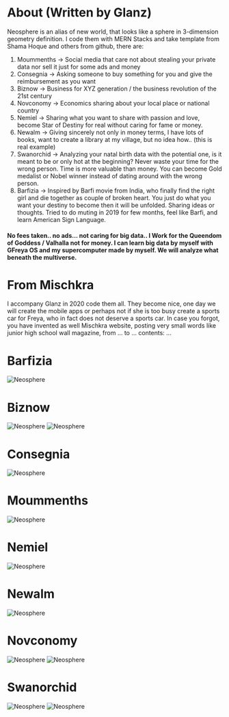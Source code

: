 # About (Written by Glanz)
Neosphere is an alias of new world, that looks like a sphere in 3-dimension geometry definition. I code them with MERN Stacks and take template from Shama Hoque and others from github, there are:
1. Moummenths -> Social media that care not about stealing your private data nor sell it just for some ads and money
2. Consegnia -> Asking someone to buy something for you and give the reimbursement as you want
3. Biznow -> Business for XYZ generation / the business revolution of the 21st century
4. Novconomy -> Economics sharing about your local place or national country
5. Nemiel -> Sharing what you want to share with passion and love, become Star of Destiny for real without caring for fame or money.
6. Newalm -> Giving sincerely not only in money terms, I have lots of books, want to create a library at my village, but no idea how.. (this is real example)
7. Swanorchid -> Analyzing your natal birth data with the potential one, is it meant to be or only hot at the beginning? Never waste your time for the wrong person. Time is more valuable than money. You can become Gold medalist or Nobel winner instead of dating around with the wrong person.
8. Barfizia -> Inspired by Barfi movie from India, who finally find the right girl and die together as couple of broken heart. You just do what you want your destiny to become then it will be unfolded. Sharing ideas or thoughts. Tried to do muting in 2019 for few months, feel like Barfi, and learn American Sign Language.

#### No fees taken.. no ads... not caring for big data.. I Work for the Queendom of Goddess / Valhalla not for money. I can learn big data by myself with GFreya OS and my supercomputer made by myself. We will analyze what beneath the multiverse.

# From Mischkra
I accompany Glanz in 2020 code them all. They become nice, one day we will create the mobile apps or perhaps not if she is too busy create a sports car for Freya, who in fact does not deserve a sports car. In case you forgot, you have invented as well Mischkra website, posting very small words like junior high school wall magazine, from ... to ... contents: ...

# Barfizia
![Neosphere](https://github.com/glanzkaiser/Neosphere/blob/main/Barfizia%204.png)

# Biznow
![Neosphere](https://github.com/glanzkaiser/Neosphere/blob/main/Biznow%202.png)
![Neosphere](https://github.com/glanzkaiser/Neosphere/blob/main/Biznow%203.png)

# Consegnia
![Neosphere](https://github.com/glanzkaiser/Neosphere/blob/main/Consegnia%202.png)

# Moummenths
![Neosphere](https://github.com/glanzkaiser/Neosphere/blob/main/Moummenths%200-3.png)

# Nemiel
![Neosphere](https://github.com/glanzkaiser/Neosphere/blob/main/Nemiel%201.png)

# Newalm
![Neosphere](https://github.com/glanzkaiser/Neosphere/blob/main/Newalm%201.png)

# Novconomy
![Neosphere](Novconomy.png)
![Neosphere](https://github.com/glanzkaiser/Neosphere/blob/main/Novconomy%202.png)

# Swanorchid
![Neosphere](https://github.com/glanzkaiser/Neosphere/blob/main/Swanorchid%204.png)
![Neosphere](https://github.com/glanzkaiser/Neosphere/blob/main/Swanorchid%206.png)
